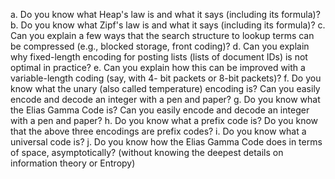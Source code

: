 a. Do you know what Heap's law is and what it says (including its formula)?
b. Do you know what Zipf's law is and what it says (including its formula)?
c. Can you explain a few ways that the search structure to lookup terms can be
compressed (e.g., blocked storage, front coding)?
d. Can you explain why fixed-length encoding for posting lists (lists of document IDs) is
not optimal in practice?
e. Can you explain how this can be improved with a variable-length coding (say, with 4-
bit packets or 8-bit packets)?
f. Do you know what the unary (also called temperature) encoding is? Can you easily
encode and decode an integer with a pen and paper?
g. Do you know what the Elias Gamma Code is? Can you easily encode and decode an
integer with a pen and paper?
h. Do you know what a prefix code is? Do you know that the above three encodings are
prefix codes?
i. Do you know what a universal code is?
j. Do you know how the Elias Gamma Code does in terms of space, asymptotically?
(without knowing the deepest details on information theory or Entropy)